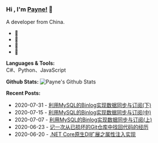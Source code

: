 ### Hi , I'm [Payne!](https://blog.yuanpei.me) 👋

A developer from China.

- 🔭 
- 🌱 
- 👯 
- 💬 

**Languages & Tools:**  
C#、Python、JavaScript

**Github Stats:** 
![Payne's Github Stats](https://github-readme-stats.vercel.app/api?username=qinyuanpei&show_icons=true)

**Recent Posts:**
* 2020-07-31 - [利用MySQL的Binlog实现数据同步与订阅(下)](https://qinyuanpei.github.io//posts/3424138425/)
* 2020-07-15 - [利用MySQL的Binlog实现数据同步与订阅(中)](https://qinyuanpei.github.io//posts/580694660/)
* 2020-07-07 - [利用MySQL的Binlog实现数据同步与订阅(上)](https://qinyuanpei.github.io//posts/1333693167/)
* 2020-06-23 - [记一次从已损坏的Git仓库中找回代码的经历](https://qinyuanpei.github.io//posts/686567367/)
* 2020-06-20 - [.NET Core原生DI扩展之属性注入实现](https://qinyuanpei.github.io//posts/1658310834/)
